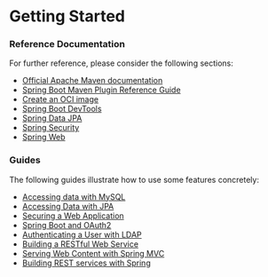 # Getting Started

### Reference Documentation
For further reference, please consider the following sections:

* [Official Apache Maven documentation](https://maven.apache.org/guides/index.html)
* [Spring Boot Maven Plugin Reference Guide](https://docs.spring.io/spring-boot/docs/2.7.14.RELEASE/maven-plugin/reference/html/)
* [Create an OCI image](https://docs.spring.io/spring-boot/docs/2.7.14.RELEASE/maven-plugin/reference/html/#build-image)
* [Spring Boot DevTools](https://docs.spring.io/spring-boot/docs/2.7.14.RELEASE/reference/htmlsinge/index.html#using.devtools)
* [Spring Data JPA](https://docs.spring.io/spring-boot/docs/2.7.14.RELEASE/reference/htmlsinge/index.html#data.sql.jpa-and-spring-data)
* [Spring Security](https://docs.spring.io/spring-boot/docs/2.7.14.RELEASE/reference/htmlsinge/index.html#web.security)
* [Spring Web](https://docs.spring.io/spring-boot/docs/2.7.14.RELEASE/reference/htmlsinge/index.html#web)

### Guides
The following guides illustrate how to use some features concretely:

* [Accessing data with MySQL](https://spring.io/guides/gs/accessing-data-mysql/)
* [Accessing Data with JPA](https://spring.io/guides/gs/accessing-data-jpa/)
* [Securing a Web Application](https://spring.io/guides/gs/securing-web/)
* [Spring Boot and OAuth2](https://spring.io/guides/tutorials/spring-boot-oauth2/)
* [Authenticating a User with LDAP](https://spring.io/guides/gs/authenticating-ldap/)
* [Building a RESTful Web Service](https://spring.io/guides/gs/rest-service/)
* [Serving Web Content with Spring MVC](https://spring.io/guides/gs/serving-web-content/)
* [Building REST services with Spring](https://spring.io/guides/tutorials/rest/)


